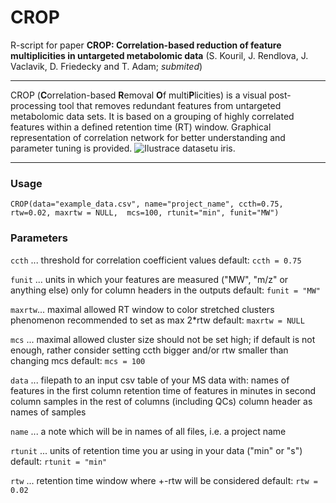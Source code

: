 # CROP
R-script for paper **CROP: Correlation-based reduction of feature multiplicities in untargeted metabolomic data** (S. Kouril, J. Rendlova, J. Vaclavik, D. Friedecky and T. Adam; *submited*)
***

CROP (**C**orrelation-based **R**emoval **O**f multi**P**licities) is a visual post-processing tool that removes redundant features from untargeted metabolomic data sets. It is based on a grouping of highly correlated features within a defined retention time (RT) window. Graphical representation of correlation network for better understanding and parameter tuning is provided.
![Ilustrace datasetu iris.](iris.png)
***

### Usage
```CROP(data="example_data.csv", name="project_name", ccth=0.75, rtw=0.02, maxrtw = NULL,  mcs=100, rtunit="min", funit="MW")```

### Parameters
`ccth` ... threshold for correlation coefficient values 
            default: `ccth = 0.75`

`funit` ... units in which your features are measured ("MW", "m/z" or anything else)
            only for column headers in the outputs
            default: `funit = "MW"`

`maxrtw`... maximal allowed RT window to color stretched clusters phenomenon
            recommended to set as max 2\*rtw
            default: `maxrtw = NULL`

`mcs` ... maximal allowed cluster size
            should not be set high; if default is not enough, rather consider setting ccth bigger and/or rtw smaller than changing mcs
            default: `mcs = 100`

`data` ... filepath to an input csv table of your MS data with:
            names of features in the first column
            retention time of features in minutes in second column
            samples in the rest of columns (including QCs)
            column header as names of samples

`name` ... a note which will be in names of all files, i.e. a project name

`rtunit` ... units of retention time you ar using in your data ("min" or "s")
            default: `rtunit = "min"`

`rtw` ... retention time window where +-rtw will be considered
            default: `rtw = 0.02`
